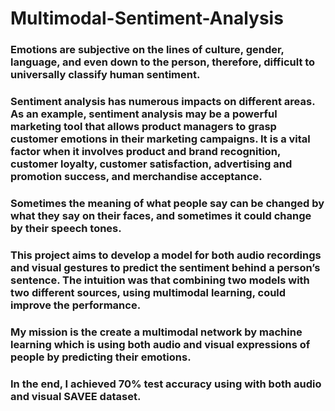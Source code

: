 # Multimodal-Sentiment-Analysis
### Emotions are subjective on the lines of culture, gender, language, and even down to the person, therefore, difficult to universally classify human sentiment.
### Sentiment analysis has numerous impacts on different areas. As an example, sentiment analysis may be a powerful marketing tool that allows product managers to grasp customer emotions in their marketing campaigns. It is a vital factor when it involves product and brand recognition, customer loyalty, customer satisfaction, advertising and promotion success, and merchandise acceptance. 
### Sometimes the meaning of what people say can be changed by what they say on their faces, and sometimes it could change by their speech tones.
### This project aims to develop a model for both audio recordings and visual gestures to predict the sentiment behind a person’s sentence. The intuition was that combining two models with two different sources, using multimodal learning, could improve the performance.
### My mission is the create a multimodal network by machine learning which is using both audio and visual expressions of people by predicting their emotions.
### In the end, I achieved 70% test accuracy using with both audio and visual SAVEE dataset. 
